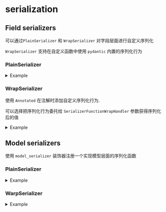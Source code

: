 # serialization

## Field serializers

可以通过`PlainSerializer` 和 `WrapSerializer` 对字段层面进行自定义序列化

`WrapSerializer` 支持在自定义函数中使用 `pydantic` 内置的序列化行为

### PlainSerializer

<details>
<summary>Example</summary>

```python
from typing import Annotated, Any

from pydantic import BaseModel, PlainSerializer, ConfigDict


def ser_number(value: Any) -> Any:
    if isinstance(value, MyValue):
        value = value.value

    if isinstance(value, int):
        return value * 2
    else:
        return value


class MyValue:
    def __init__(self, value):
        self.value = value


class Model(BaseModel):
    model_config = ConfigDict(arbitrary_types_allowed=True)
    val: Annotated[MyValue, PlainSerializer(ser_number)]


print(Model(val=MyValue(10)).model_dump_json())
# > {"val":20}

print(Model(val=MyValue("v")).model_dump_json())
# > {"val":"v"}

```

</details>

### WrapSerializer

使用 `Annotated` 在注解时添加自定义序列化行为.

可以选择把序列化行为委托给 `SerializerFunctionWrapHandler` 参数获得序列化后的值

<details>
<summary>Example</summary>

```python
from typing import Annotated, Any

from pydantic import BaseModel, SerializerFunctionWrapHandler, WrapSerializer, ConfigDict


def ser_number(value: Any, handler: SerializerFunctionWrapHandler) -> Any:
    if isinstance(value, MyValue):
        value = value.value

    if isinstance(value, int):
        return value * 2
    else:
        return value


class MyValue:
    def __init__(self, value):
        self.value = value


class Model(BaseModel):
    model_config = ConfigDict(arbitrary_types_allowed=True)
    val: Annotated[MyValue, WrapSerializer(ser_number)]


print(Model(val=MyValue(10)).model_dump_json())
# > {"val":20}

print(Model(val=MyValue("v")).model_dump_json())
# > {"val":"v"}
```

</details>

## Model serializers

使用 `model_serializer` 装饰器注册一个实现模型层面的序列化函数

### PlainSerializer

<details>
<summary>Example</summary>

```python
from pydantic import BaseModel, model_serializer, ConfigDict


class MyValue:
    def __init__(self, value):
        self.value = value


class Model(BaseModel):
    model_config = ConfigDict(arbitrary_types_allowed=True)
    val: MyValue

    @model_serializer(mode="plain")
    def serializer(self) -> dict:
        val = self.val.value * 2 if isinstance(self.val.value, int) else self.val.value
        return {"value": val}


print(Model(val=MyValue(10)).model_dump_json())
# > {"val":20}

print(Model(val=MyValue("v")).model_dump_json())
# > {"val":"v"}

```

</details>

### WarpSerializer

<details>
<summary>Example</summary>

```python
from pydantic import BaseModel, model_serializer, ConfigDict, SerializerFunctionWrapHandler
from datetime import datetime


class MyValue:
    def __init__(self, value):
        self.value = value


class Model(BaseModel):
    model_config = ConfigDict(arbitrary_types_allowed=True)
    val: MyValue

    @model_serializer(mode="wrap")
    def serializer(self, handler: SerializerFunctionWrapHandler) -> dict:
        if isinstance(self.val.value, datetime):
            return {"value": handler(self.val.value)}
        val = self.val.value * 2 if isinstance(self.val.value, int) else self.val.value
        return {"value": val}


print(Model(val=MyValue(10)).model_dump_json())
# > {"val":20}

print(Model(val=MyValue("v")).model_dump_json())
# > {"val":"v"}

print(Model(val=MyValue(datetime.fromisoformat("2025-01-01T12:00:00+0800"))).model_dump_json())
# > {"value":"2025-01-01T12:00:00+08:00"}

```

</details>
